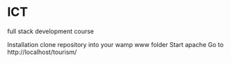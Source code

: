 # ICT
full stack development course

Installation
clone repository into your wamp www folder
Start apache
Go to http://localhost/tourism/
